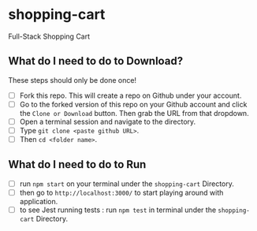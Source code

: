 # shopping-cart
Full-Stack Shopping Cart


## What do I need to do to Download?
These steps should only be done once!
- [ ] Fork this repo. This will create a repo on Github under your account.  
- [ ] Go to the forked version of this repo on your Github account and click the `Clone or Download` button.  Then grab the URL from that dropdown.
- [ ] Open a terminal session and navigate to the directory.
- [ ] Type `git clone <paste github URL>`.
- [ ] Then `cd <folder name>`.

## What do I need to do to Run
- [ ] run `npm start` on your terminal under the `shopping-cart` Directory.
- [ ] then go to `http://localhost:3000/` to start playing around with application.
- [ ] to see Jest running tests : run `npm test` in terminal under the `shopping-cart` Directory.
